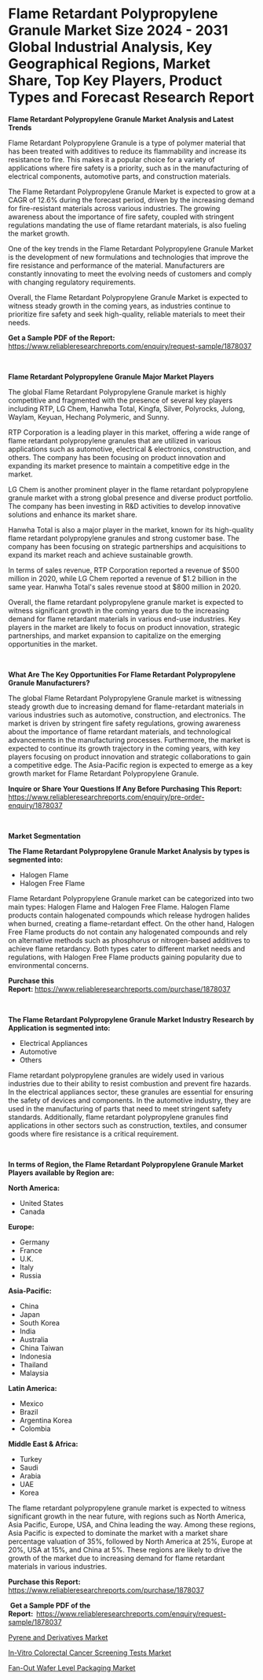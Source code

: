 <p><h1>Flame Retardant Polypropylene Granule Market Size 2024 - 2031 Global Industrial Analysis, Key Geographical Regions, Market Share, Top Key Players, Product Types and Forecast Research Report</h1></p><p><strong>Flame Retardant Polypropylene Granule Market Analysis and Latest Trends</strong></p>
<p><p>Flame Retardant Polypropylene Granule is a type of polymer material that has been treated with additives to reduce its flammability and increase its resistance to fire. This makes it a popular choice for a variety of applications where fire safety is a priority, such as in the manufacturing of electrical components, automotive parts, and construction materials.</p><p>The Flame Retardant Polypropylene Granule Market is expected to grow at a CAGR of 12.6% during the forecast period, driven by the increasing demand for fire-resistant materials across various industries. The growing awareness about the importance of fire safety, coupled with stringent regulations mandating the use of flame retardant materials, is also fueling the market growth.</p><p>One of the key trends in the Flame Retardant Polypropylene Granule Market is the development of new formulations and technologies that improve the fire resistance and performance of the material. Manufacturers are constantly innovating to meet the evolving needs of customers and comply with changing regulatory requirements.</p><p>Overall, the Flame Retardant Polypropylene Granule Market is expected to witness steady growth in the coming years, as industries continue to prioritize fire safety and seek high-quality, reliable materials to meet their needs.</p></p>
<p><strong>Get a Sample PDF of the Report:&nbsp;</strong> <a href="https://www.reliableresearchreports.com/enquiry/request-sample/1878037">https://www.reliableresearchreports.com/enquiry/request-sample/1878037</a></p>
<p>&nbsp;</p>
<p><strong>Flame Retardant Polypropylene Granule Major Market Players</strong></p>
<p><p>The global Flame Retardant Polypropylene Granule market is highly competitive and fragmented with the presence of several key players including RTP, LG Chem, Hanwha Total, Kingfa, Silver, Polyrocks, Julong, Waylam, Keyuan, Hechang Polymeric, and Sunny.</p><p>RTP Corporation is a leading player in this market, offering a wide range of flame retardant polypropylene granules that are utilized in various applications such as automotive, electrical & electronics, construction, and others. The company has been focusing on product innovation and expanding its market presence to maintain a competitive edge in the market.</p><p>LG Chem is another prominent player in the flame retardant polypropylene granule market with a strong global presence and diverse product portfolio. The company has been investing in R&D activities to develop innovative solutions and enhance its market share.</p><p>Hanwha Total is also a major player in the market, known for its high-quality flame retardant polypropylene granules and strong customer base. The company has been focusing on strategic partnerships and acquisitions to expand its market reach and achieve sustainable growth.</p><p>In terms of sales revenue, RTP Corporation reported a revenue of $500 million in 2020, while LG Chem reported a revenue of $1.2 billion in the same year. Hanwha Total's sales revenue stood at $800 million in 2020.</p><p>Overall, the flame retardant polypropylene granule market is expected to witness significant growth in the coming years due to the increasing demand for flame retardant materials in various end-use industries. Key players in the market are likely to focus on product innovation, strategic partnerships, and market expansion to capitalize on the emerging opportunities in the market.</p></p>
<p>&nbsp;</p>
<p><strong>What Are The Key Opportunities For Flame Retardant Polypropylene Granule Manufacturers?</strong></p>
<p><p>The global Flame Retardant Polypropylene Granule market is witnessing steady growth due to increasing demand for flame-retardant materials in various industries such as automotive, construction, and electronics. The market is driven by stringent fire safety regulations, growing awareness about the importance of flame retardant materials, and technological advancements in the manufacturing processes. Furthermore, the market is expected to continue its growth trajectory in the coming years, with key players focusing on product innovation and strategic collaborations to gain a competitive edge. The Asia-Pacific region is expected to emerge as a key growth market for Flame Retardant Polypropylene Granule.</p></p>
<p><strong>Inquire or Share Your Questions If Any Before Purchasing This Report:</strong> <a href="https://www.reliableresearchreports.com/enquiry/pre-order-enquiry/1878037">https://www.reliableresearchreports.com/enquiry/pre-order-enquiry/1878037</a></p>
<p>&nbsp;</p>
<p><strong>Market Segmentation</strong></p>
<p><strong>The Flame Retardant Polypropylene Granule Market Analysis by types is segmented into:</strong></p>
<p><ul><li>Halogen Flame</li><li>Halogen Free Flame</li></ul></p>
<p><p>Flame Retardant Polypropylene Granule market can be categorized into two main types: Halogen Flame and Halogen Free Flame. Halogen Flame products contain halogenated compounds which release hydrogen halides when burned, creating a flame-retardant effect. On the other hand, Halogen Free Flame products do not contain any halogenated compounds and rely on alternative methods such as phosphorus or nitrogen-based additives to achieve flame retardancy. Both types cater to different market needs and regulations, with Halogen Free Flame products gaining popularity due to environmental concerns.</p></p>
<p><strong>Purchase this Report:&nbsp;</strong><a href="https://www.reliableresearchreports.com/purchase/1878037">https://www.reliableresearchreports.com/purchase/1878037</a></p>
<p>&nbsp;</p>
<p><strong>The Flame Retardant Polypropylene Granule Market Industry Research by Application is segmented into:</strong></p>
<p><ul><li>Electrical Appliances</li><li>Automotive</li><li>Others</li></ul></p>
<p><p>Flame retardant polypropylene granules are widely used in various industries due to their ability to resist combustion and prevent fire hazards. In the electrical appliances sector, these granules are essential for ensuring the safety of devices and components. In the automotive industry, they are used in the manufacturing of parts that need to meet stringent safety standards. Additionally, flame retardant polypropylene granules find applications in other sectors such as construction, textiles, and consumer goods where fire resistance is a critical requirement.</p></p>
<p>&nbsp;</p>
<p><strong>In terms of Region, the Flame Retardant Polypropylene Granule Market Players available by Region are:</strong></p>
<p>
    <p> <strong> North America: </strong>
        <ul>
            <li>United States</li>
            <li>Canada</li>
        </ul>
        </p> 
    <p> <strong> Europe: </strong>
        <ul>
            <li>Germany</li>
            <li>France</li>
            <li>U.K.</li>
            <li>Italy</li>
            <li>Russia</li>
        </ul>
        </p> 
    <p> <strong> Asia-Pacific: </strong>
        <ul>
            <li>China</li>
            <li>Japan</li>
            <li>South Korea</li>
            <li>India</li>
            <li>Australia</li>
            <li>China Taiwan</li>
            <li>Indonesia</li>
            <li>Thailand</li>
            <li>Malaysia</li>
        </ul>
        </p> 
    <p> <strong> Latin America: </strong>
        <ul>
            <li>Mexico</li>
            <li>Brazil</li>
            <li>Argentina Korea</li>
            <li>Colombia</li>
        </ul>
        </p> 
    <p> <strong> Middle East & Africa: </strong>
        <ul>
            <li>Turkey</li>
            <li>Saudi</li>
            <li>Arabia</li>
            <li>UAE</li>
            <li>Korea</li>
        </ul>
    </p>
    </p>
<p><p>The flame retardant polypropylene granule market is expected to witness significant growth in the near future, with regions such as North America, Asia Pacific, Europe, USA, and China leading the way. Among these regions, Asia Pacific is expected to dominate the market with a market share percentage valuation of 35%, followed by North America at 25%, Europe at 20%, USA at 15%, and China at 5%. These regions are likely to drive the growth of the market due to increasing demand for flame retardant materials in various industries.</p></p>
<p><strong>Purchase this Report: </strong><a href="https://www.reliableresearchreports.com/purchase/1878037">https://www.reliableresearchreports.com/purchase/1878037</a></p>
<p>&nbsp;<strong>Get a Sample PDF of the Report:&nbsp;&nbsp;</strong><a href="https://www.reliableresearchreports.com/enquiry/request-sample/1878037">https://www.reliableresearchreports.com/enquiry/request-sample/1878037</a></p>
<p><strong></strong></p>
<p><p><a href="https://github.com/Alonsoolds3wq1d81czn8rbol/Market-Research-Report-List-1/blob/main/pyrene-and-derivatives-market.md">Pyrene and Derivatives Market</a></p><p><a href="https://natural-crush-b99.notion.site/In-Vitro-Colorectal-Cancer-Screening-Tests-Market-Size-Share-Trends-Analysis-Report-By-Applicatio-843dfd995a744352a819745c243f2d8e">In-Vitro Colorectal Cancer Screening Tests Market</a></p><p><a href="https://boundless-drawbridge-702.notion.site/Fan-Out-Wafer-Level-Packaging-Market-Size-Global-Industry-Overview-Market-Segmentation-and-Forecas-9176ac1e2eb6494f8f2d6079e79fb006">Fan-Out Wafer Level Packaging Market</a></p></p>